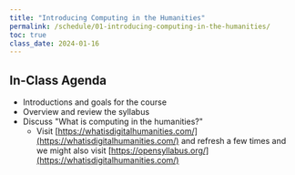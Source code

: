 ```yaml
---
title: "Introducing Computing in the Humanities"
permalink: /schedule/01-introducing-computing-in-the-humanities/
toc: true
class_date: 2024-01-16
---
```

## In-Class Agenda

- Introductions and goals for the course
- Overview and review the syllabus
- Discuss "What is computing in the humanities?" 
  - Visit [https://whatisdigitalhumanities.com/](https://whatisdigitalhumanities.com/) and refresh a few times and we might also visit [https://opensyllabus.org/](https://whatisdigitalhumanities.com/)
